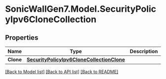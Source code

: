 # SonicWallGen7.Model.SecurityPolicyIpv6CloneCollection

## Properties

Name | Type | Description | Notes
------------ | ------------- | ------------- | -------------
**Clone** | [**SecurityPolicyIpv6CloneCollectionClone**](SecurityPolicyIpv6CloneCollectionClone.md) |  | [optional] 

[[Back to Model list]](../README.md#documentation-for-models) [[Back to API list]](../README.md#documentation-for-api-endpoints) [[Back to README]](../README.md)

